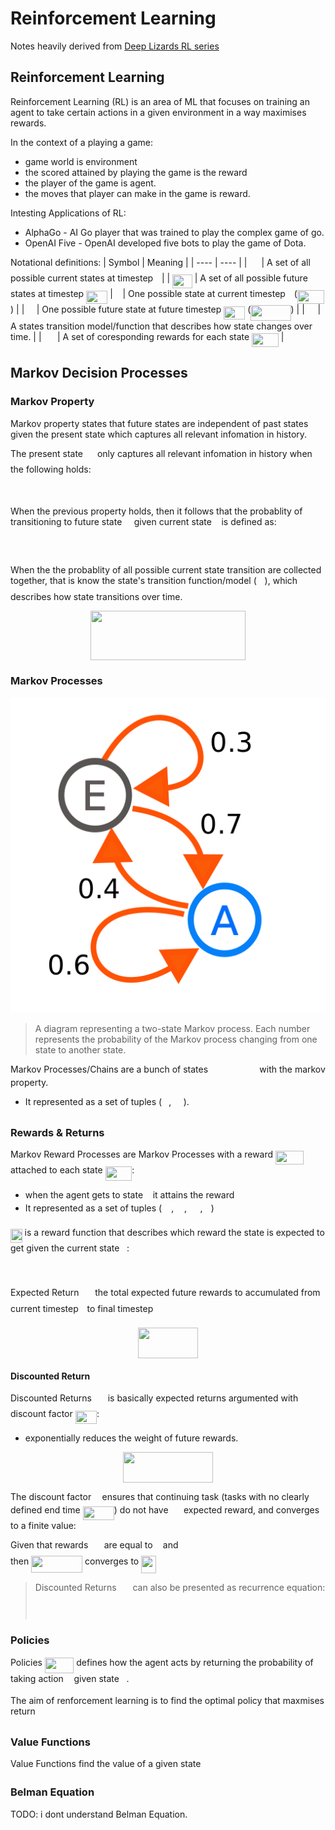 # Reinforcement Learning
Notes heavily derived from [Deep Lizards RL series](https://deeplizard.com/learn/playlist/PLZbbT5o_s2xoWNVdDudn51XM8lOuZ_Njv)

## Reinforcement Learning
Reinforcement Learning (RL) is an area of ML that focuses on training an agent 
to take certain actions in a given environment in a way maximises rewards.

In the context of a playing a game:
- game world is environment
- the scored attained by playing the game is the reward
- the player of the game is agent.
- the moves that player can make in the game is reward.

Intesting Applications of RL:
- AlphaGo - AI Go player that was trained to play the complex game of go.
- OpenAI Five - OpenAI developed five bots to play the game of Dota.

Notational definitions:
| Symbol | Meaning |
| ---- | ---- |
| <img src="./assets/9f8bba50b95de09625626ddafa0698eb.svg?sanitize=true&invert_in_darkmode" align=middle width=15.045855000000003pt height=22.46574pt/> | A set of all possible current states at timestep <img src="./assets/4f4f4e395762a3af4575de74c019ebb5.svg?sanitize=true&invert_in_darkmode" align=middle width=5.936155500000004pt height=20.222069999999988pt/> |
| <img src="./assets/cf83185198a68ea312b2d4387b1af3fe.svg?sanitize=true&invert_in_darkmode" align=middle width=31.689735000000002pt height=22.46574pt/> | A set of all possible future states at timestep <img src="./assets/628783099380408a32610228991619a8.svg?sanitize=true&invert_in_darkmode" align=middle width=34.246575pt height=21.18732pt/> 
| <img src="./assets/6f9bad7347b91ceebebd3ad7e6f6f2d1.svg?sanitize=true&invert_in_darkmode" align=middle width=7.705549500000004pt height=14.155350000000013pt/> | One possible state at current timestep <img src="./assets/4f4f4e395762a3af4575de74c019ebb5.svg?sanitize=true&invert_in_darkmode" align=middle width=5.936155500000004pt height=20.222069999999988pt/>  (<img src="./assets/1269099b3b71dc7a918e5c7e0f37fc28.svg?sanitize=true&invert_in_darkmode" align=middle width=42.842415pt height=22.46574pt/>) |
| <img src="./assets/675c2f5707a1fa7050c12adc1872ba32.svg?sanitize=true&invert_in_darkmode" align=middle width=11.495550000000003pt height=24.716340000000006pt/> | One possible future state at future timestep <img src="./assets/628783099380408a32610228991619a8.svg?sanitize=true&invert_in_darkmode" align=middle width=34.246575pt height=21.18732pt/> (<img src="./assets/bba14e9473c3cfe3e226f6e3d102ec2a.svg?sanitize=true&invert_in_darkmode" align=middle width=64.09821pt height=24.716340000000006pt/>) |
| <img src="./assets/df5a289587a2f0247a5b97c1e8ac58ca.svg?sanitize=true&invert_in_darkmode" align=middle width=12.836835000000004pt height=22.46574pt/> | A states transition model/function that describes how state changes over time.  |
| <img src="./assets/7f8a20dacaccab775d1e690bcf0f49e1.svg?sanitize=true&invert_in_darkmode" align=middle width=17.447265000000005pt height=22.46574pt/> | A set of coresponding rewards for each state <img src="./assets/1269099b3b71dc7a918e5c7e0f37fc28.svg?sanitize=true&invert_in_darkmode" align=middle width=42.842415pt height=22.46574pt/> |


## Markov Decision Processes
### Markov Property
Markov property states that future states are independent of past states
given the present state which captures all relevant infomation in history.

The present state <img src="./assets/9f8bba50b95de09625626ddafa0698eb.svg?sanitize=true&invert_in_darkmode" align=middle width=15.045855000000003pt height=22.46574pt/> only captures all relevant infomation in history when
the following holds:
<p align="center"><img src="./assets/d9d51400d97b93d686ff48c40d34bbae.svg?sanitize=true&invert_in_darkmode" align=middle width=227.2941pt height=16.438356pt/></p>

When the previous property holds, then it follows that the probablity of
transitioning to future state <img src="./assets/675c2f5707a1fa7050c12adc1872ba32.svg?sanitize=true&invert_in_darkmode" align=middle width=11.495550000000003pt height=24.716340000000006pt/> given current state <img src="./assets/6f9bad7347b91ceebebd3ad7e6f6f2d1.svg?sanitize=true&invert_in_darkmode" align=middle width=7.705549500000004pt height=14.155350000000013pt/> is defined as:
<p align="center"><img src="./assets/7680e57f6ef2c596128fec27cd8884b1.svg?sanitize=true&invert_in_darkmode" align=middle width=196.4787pt height=17.883195pt/></p>

When the the probablity of all possible current state transition are collected
together, that is know the state's transition function/model (<img src="./assets/df5a289587a2f0247a5b97c1e8ac58ca.svg?sanitize=true&invert_in_darkmode" align=middle width=12.836835000000004pt height=22.46574pt/>), which
describes how state transitions over time.

<p align="center"><img src="./assets/75e975e2595c0fe43071724302183e3e.svg?sanitize=true&invert_in_darkmode" align=middle width=247.82835pt height=79.682295pt/></p>

### Markov Processes
![Markov Processes](./assets/markov_process.png)
> A diagram representing a two-state Markov process. Each number represents the 
> probability of the Markov process changing from one state to another state.

Markov Processes/Chains are a bunch of states <img src="./assets/9d4a039af35f3218c09bff1585ff4641.svg?sanitize=true&invert_in_darkmode" align=middle width=74.30181pt height=14.155350000000013pt/> with the 
markov property. 
- It represented as a set of tuples (<img src="./assets/e257acd1ccbe7fcb654708f1a866bfe9.svg?sanitize=true&invert_in_darkmode" align=middle width=11.027445000000004pt height=22.46574pt/>, <img src="./assets/1fbfa938f7f0ee3057f94c2c2b9dc712.svg?sanitize=true&invert_in_darkmode" align=middle width=15.519570000000003pt height=22.46574pt/>).

### Rewards & Returns
Markov Reward Processes are Markov Processes with a reward <img src="./assets/7b24bdd1cbc079e382b409a4e9f29905.svg?sanitize=true&invert_in_darkmode" align=middle width=45.411465pt height=22.46574pt/> attached 
to each state <img src="./assets/1269099b3b71dc7a918e5c7e0f37fc28.svg?sanitize=true&invert_in_darkmode" align=middle width=42.842415pt height=22.46574pt/>:
- when the agent gets to state <img src="./assets/6f9bad7347b91ceebebd3ad7e6f6f2d1.svg?sanitize=true&invert_in_darkmode" align=middle width=7.705549500000004pt height=14.155350000000013pt/> it attains the reward <img src="./assets/89f2e0d2d24bcf44db73aab8fc03252c.svg?sanitize=true&invert_in_darkmode" align=middle width=7.873024500000003pt height=14.155350000000013pt/>
- It represented as a set of tuples (<img src="./assets/9f8bba50b95de09625626ddafa0698eb.svg?sanitize=true&invert_in_darkmode" align=middle width=15.045855000000003pt height=22.46574pt/>, <img src="./assets/df5a289587a2f0247a5b97c1e8ac58ca.svg?sanitize=true&invert_in_darkmode" align=middle width=12.836835000000004pt height=22.46574pt/>, <img src="./assets/7f8a20dacaccab775d1e690bcf0f49e1.svg?sanitize=true&invert_in_darkmode" align=middle width=17.447265000000005pt height=22.46574pt/>, <img src="./assets/11c596de17c342edeed29f489aa4b274.svg?sanitize=true&invert_in_darkmode" align=middle width=9.423975000000004pt height=14.155350000000013pt/>)

<img src="./assets/a7968fd86498dd93ad9dc7240e1ca4d7.svg?sanitize=true&invert_in_darkmode" align=middle width=18.685920000000003pt height=22.46574pt/> is a reward function that describes which reward the state is expected to get 
given the current state <img src="./assets/6f9bad7347b91ceebebd3ad7e6f6f2d1.svg?sanitize=true&invert_in_darkmode" align=middle width=7.705549500000004pt height=14.155350000000013pt/>:
<p align="center"><img src="./assets/27e4e8a77f2fa8e13c657db3a41e8027.svg?sanitize=true&invert_in_darkmode" align=middle width=167.52615pt height=16.438356pt/></p>

Expected Return <img src="./assets/ab4745a27f0ed02fe9e696bcff9d032c.svg?sanitize=true&invert_in_darkmode" align=middle width=17.890455000000003pt height=22.46574pt/> the total expected future rewards to accumulated 
from current timestep <img src="./assets/4f4f4e395762a3af4575de74c019ebb5.svg?sanitize=true&invert_in_darkmode" align=middle width=5.936155500000004pt height=20.222069999999988pt/> to final timestep <img src="./assets/2f118ee06d05f3c2d98361d9c30e38ce.svg?sanitize=true&invert_in_darkmode" align=middle width=11.889405000000002pt height=22.46574pt/>
<p align="center"><img src="./assets/3881041d46658ee877d43b9f3f828e98.svg?sanitize=true&invert_in_darkmode" align=middle width=96.85384499999999pt height=49.17594pt/></p>

#### Discounted Return
Discounted Returns <img src="./assets/ab4745a27f0ed02fe9e696bcff9d032c.svg?sanitize=true&invert_in_darkmode" align=middle width=17.890455000000003pt height=22.46574pt/> is basically expected returns argumented with discount factor 
<img src="./assets/088df7963678b03ab83132e4c150cdfb.svg?sanitize=true&invert_in_darkmode" align=middle width=34.372800000000005pt height=21.18732pt/>:
- exponentially reduces the weight of future rewards.

<p align="center"><img src="./assets/7ca7bb811b53c89af5e4c1585709ed2d.svg?sanitize=true&invert_in_darkmode" align=middle width=143.81697pt height=49.17594pt/></p>

The discount factor <img src="./assets/11c596de17c342edeed29f489aa4b274.svg?sanitize=true&invert_in_darkmode" align=middle width=9.423975000000004pt height=14.155350000000013pt/> ensures that continuing task 
(tasks with no clearly defined end time <img src="./assets/f7eea52b8ea6e40b6e98d6d777d7979c.svg?sanitize=true&invert_in_darkmode" align=middle width=50.245470000000005pt height=22.46574pt/>) 
do not have <img src="./assets/f7a0f24dc1f54ce82fecccbbf48fca93.svg?sanitize=true&invert_in_darkmode" align=middle width=16.438455000000005pt height=14.155350000000013pt/> expected reward, and converges to a finite value:

Given that rewards <img src="./assets/7f8a20dacaccab775d1e690bcf0f49e1.svg?sanitize=true&invert_in_darkmode" align=middle width=17.447265000000005pt height=22.46574pt/> are equal to <img src="./assets/034d0a6be0424bffe9a6e7ac9236c0f5.svg?sanitize=true&invert_in_darkmode" align=middle width=8.219277000000005pt height=21.18732pt/> and <img src="./assets/0c0cc3864396c4ab5975f7c03d5c3514.svg?sanitize=true&invert_in_darkmode" align=middle width=17.643120000000003pt height=21.18732pt/>  
then <img src="./assets/78bbe2299c82acff9e63de62b3f3398a.svg?sanitize=true&invert_in_darkmode" align=middle width=81.891645pt height=26.438939999999977pt/> converges to <img src="./assets/492e9fd34340e45c0af837eeb23a3efb.svg?sanitize=true&invert_in_darkmode" align=middle width=23.906190000000002pt height=27.775769999999994pt/>


> Discounted Returns <img src="./assets/ab4745a27f0ed02fe9e696bcff9d032c.svg?sanitize=true&invert_in_darkmode" align=middle width=17.890455000000003pt height=22.46574pt/> can also be presented as recurrence equation:
> <p align="center"><img src="./assets/f4756ff2676cc88bedf1967203e3430a.svg?sanitize=true&invert_in_darkmode" align=middle width=175.1178pt height=15.0684765pt/></p>

### Policies
Policies <img src="./assets/5d66cf6fb3bc802039e0002e8c46cb5f.svg?sanitize=true&invert_in_darkmode" align=middle width=46.44618pt height=24.65759999999998pt/> defines how the agent acts by returning the probability
of taking action <img src="./assets/44bc9d542a92714cac84e01cbbb7fd61.svg?sanitize=true&invert_in_darkmode" align=middle width=8.689230000000004pt height=14.155350000000013pt/> given state <img src="./assets/6f9bad7347b91ceebebd3ad7e6f6f2d1.svg?sanitize=true&invert_in_darkmode" align=middle width=7.705549500000004pt height=14.155350000000013pt/>.

The aim of renforcement learning is to find the optimal policy that maxmises
return <img src="./assets/ab4745a27f0ed02fe9e696bcff9d032c.svg?sanitize=true&invert_in_darkmode" align=middle width=17.890455000000003pt height=22.46574pt/>

### Value Functions
Value Functions find the value of a given state <img src="./assets/6f9bad7347b91ceebebd3ad7e6f6f2d1.svg?sanitize=true&invert_in_darkmode" align=middle width=7.705549500000004pt height=14.155350000000013pt/>

### Belman Equation
TODO: i dont  understand 
Belman Equation.
